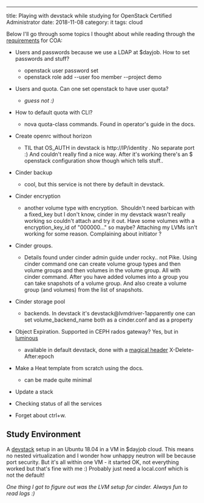 ---
title: Playing with devstack while studying for OpenStack Certified Administrator
date: 2018-11-08
category: it
tags: cloud

Below I'll go through some topics I thought about while reading through the [requirements](https://www.openstack.org/coa/requirements/) for COA:

- Users and passwords because we use a LDAP at $dayjob. How to set passwords and stuff?
    - openstack user password set
    - openstack role add --user foo member --project demo
- Users and quota. Can one set openstack to have user quota? 
    - _guess not :)_
- How to default quota with CLI?
    - nova quota-class commands. Found in operator's guide in the docs.
- Create openrc without horizon
    - TIL that OS\_AUTH in devstack is http://IP/identity . No separate port :) And couldn't really find a nice way. After it's working there's an $ openstack configuration show though which tells stuff..
- Cinder backup
    - cool, but this service is not there by default in devstack.
- Cinder encryption 
    - another volume type with encryption.  Shouldn't need barbican with a fixed\_key but I don't know, cinder in my devstack wasn't really working so couldn't attach and try it out. Have some volumes with a encryption\_key\_id of "000000..." so maybe? Attaching my LVMs isn't working for some reason. Complaining about initiator ?
- Cinder groups.
    - Details found under cinder admin guide under rocky.. not Pike. Using cinder command one can create volume group types and then volume groups and then volumes in the volume group. All with cinder command. After you have added volumes into a group you can take snapshots of a volume group. And also create a volume group (and volumes) from the list of snapshots.
- Cinder storage pool
    - backends. In devstack it's devstack@lvmdriver-1apparently one can set volume\_backend\_name both as a cinder.conf and as a property

- Object Expiration. Supported in CEPH rados gateway? Yes, but in [luminous](http://docs.ceph.com/docs/luminous/radosgw/s3/)
    - available in default devstack, done with a [magical header](https://docs.openstack.org/ocata/user-guide/cli-swift-set-object-expiration.html) X-Delete-After:epoch
- Make a Heat template from scratch using the docs. 
    - can be made quite minimal
- Update a stack
- Checking status of all the services
- Forget about ctrl+w.

## Study Environment

A [devstack](https://docs.openstack.org/devstack/latest/) setup in an Ubuntu 18.04 in a VM in $dayjob cloud. This means no nested virtualization and I wonder how unhappy neutron will be because port security. But it's all within one VM - it started OK, not everything worked but that's fine with me :) Probably just need a local.conf which is not the default!

_One thing I got to figure out was the LVM setup for cinder. Always fun to read logs :)_
